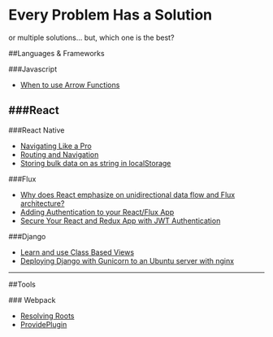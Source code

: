 # Every Problem Has a Solution
or multiple solutions... but, which one is the best?

##Languages & Frameworks

###Javascript
- [When to use Arrow Functions](http://stackoverflow.com/questions/22939130/when-should-i-use-arrow-functions-in-ecmascript-6/23045200#23045200)

###React
- 

###React Native
- [Navigating Like a Pro](https://medium.com/@dabit3/react-native-navigator-navigating-like-a-pro-in-react-native-3cb1b6dc1e30#.hiom3o6lp)
- [Routing and Navigation](http://blog.paracode.com/2016/01/05/routing-and-navigation-in-react-native/)
- [Storing bulk data on as string in localStorage](http://stackoverflow.com/questions/33790143/how-to-store-data-locally-in-react-native-that-is-not-a-string)

###Flux
- [Why does React emphasize on unidirectional data flow and Flux architecture?](https://hashnode.com/post/why-does-react-emphasize-on-unidirectional-data-flow-and-flux-architecture-ciibz8ej600n2j3xtxgc0n1f0#ciibz8qqt01rjj3xt97v8t8in)
- [Adding Authentication to your React/Flux App](https://auth0.com/blog/2015/04/09/adding-authentication-to-your-react-flux-app/)
- [Secure Your React and Redux App with JWT Authentication](https://auth0.com/blog/2016/01/04/secure-your-react-and-redux-app-with-jwt-authentication/)

###Django
- [Learn and use Class Based Views](https://ccbv.co.uk/)
- [Deploying Django with Gunicorn to an Ubuntu server with nginx](http://adambeagle.com/blog/deploying-django-17-ubuntu/)

---

##Tools

### Webpack
- [Resolving Roots](http://stackoverflow.com/questions/27502608/resolving-require-paths-with-webpack)
- [ProvidePlugin](https://medium.com/@thejenniekim/never-import-react-from-react-again-thanks-to-webpack-s-provideplugin-69e7feb69e#.2udchuidy)